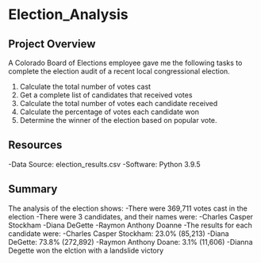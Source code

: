 # Election_Analysis
## Project Overview
A Colorado Board of Elections employee gave me the following tasks to complete the election audit of a recent local congressional election.

  1. Calculate the total number of votes cast
  2. Get a complete list of candidates that received votes
  3. Calculate the total number of votes each candidate received
  4. Calculate the percentage of votes each candidate won
  5. Determine the winner of the election based on popular vote.

## Resources
-Data Source: election_results.csv
-Software: Python 3.9.5

## Summary
The analysis of the election shows:
-There were 369,711  votes cast in the election
-There were 3 candidates, and their names were:
  -Charles Casper Stockham
  -Diana DeGette
  -Raymon Anthony Doanne
-The results for each candidate were:
  -Charles Casper Stockham: 23.0% (85,213)
  -Diana DeGette: 73.8% (272,892)
  -Raymon Anthony Doane: 3.1% (11,606)
-Dianna Degette won the elction with a landslide victory
